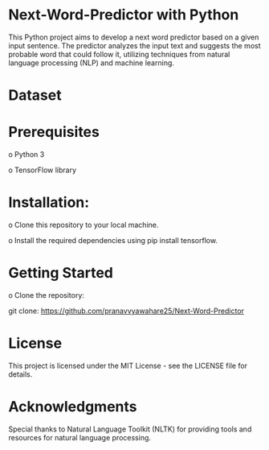 # Next-Word-Predictor with Python
This Python project aims to develop a next word predictor based on a given input sentence. The predictor analyzes the input text and suggests the most probable word that could follow it, utilizing techniques from natural language processing (NLP) and machine learning.

# Dataset
# Prerequisites
o Python 3

o TensorFlow library

# Installation:
o Clone this repository to your local machine.

o Install the required dependencies using pip install tensorflow.
# Getting Started

o Clone the repository:

git clone: 
https://github.com/pranavvyawahare25/Next-Word-Predictor

# License
This project is licensed under the MIT License - see the LICENSE file for details.

# Acknowledgments
Special thanks to Natural Language Toolkit (NLTK) for providing tools and resources for natural language processing.
